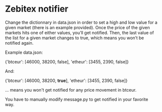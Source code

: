 # Zebitex notifier

Change the dictionnary in data.json in order to set a high and low value for a given market (there is an example provided). Once the price of the given markets hits one of either values, you’ll get notified.
Then, the last value of the list for a given market changes to true, which means you won’t be notified again.

Example data.json:

{'btceur': [46000, 38200, false], 'etheur': [3455, 2390, false]}

And:

{'btceur': [46000, 38200, **true**], 'etheur': [3455, 2390, false]}

... means you won't get notified for any price movement in btceur.


You have to manually modify message.py to get notified in your favorite way.
